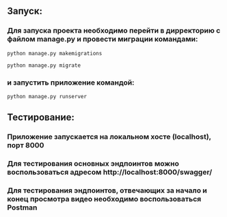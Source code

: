 ## Запуск:
### Для запуска проекта необходимо перейти в дирректорию с файлом manage.py и провести миграции командами:
```
python manage.py makemigrations
```
```
python manage.py migrate
```
### и запустить приложение командой:
```
python manage.py runserver
```
## Тестирование:
### Приложение запускается на локальном хосте (localhost), порт 8000
### Для тестирования основных эндпоинтов можно воспользоваться адресом http://localhost:8000/swagger/
### Для тестирования эндпоинтов, отвечающих за начало и конец просмотра видео необходимо воспользоваться Postman

